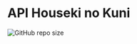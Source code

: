 # API Houseki no Kuni
![GitHub repo size](https://img.shields.io/github/repo-size/CoringPlay/api-houseki-no-kuni?style=for-the-badge)
